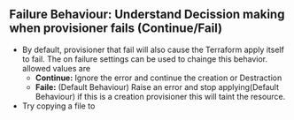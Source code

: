 ## Failure Behaviour: Understand Decission making when provisioner fails (Continue/Fail)
- By default, provisioner that fail will also cause the Terraform apply itself to fail. The on failure settings can be used to chainge this behavior. allowed values are 
    - **Continue:** Ignore the error and continue the creation or Destraction 
    - **Faile:** (Default Behaviour) Raise an error and stop applying(Default Behaviour) if this is a creation provisioner this will taint the  resource.
- Try copying a file to 